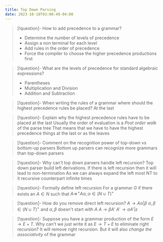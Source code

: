 ```yaml
---
title: Top Down Parsing
date: 2023-10-10T03:00:49-04:00
---
```


> [!question]- How to add precedence to a grammar?
> - Determine the number of levels of precedence
> - Assign a non terminal for each level
> - Add rules in the order of precedence
> - Force the compiler to choose the higher precedence productions first

> [!question]- What are the levels of precedence for standard algebraic expressions?
> - Parentheses
> - Multiplication and Division
> - Addition and Subtraction

> [!question]- When writing the rules of a grammar where should the highest precedence rules be placed?
> At the last

> [!question]- Explain why the highest precedence rules have to be placed at the last
> Usually the order of evaluation is a *Post order walk* of the parse tree
> That means that we have to have the highest precedence things at the last or as the leaves

> [!question]- Comment on the recognition power of top-down vs bottom-up parsers
> Bottom up parsers can recognize more grammars than top-down parsers

> [!question]- Why can't top down parsers handle left recursion?
> Top down parser build left derivations. If there is left recursion then it will lead to non-termination
> As we can always expand the left most NT to it recursive counterpart infinite times

> [!question]- Formally define left recursion
> For a grammar $G$ if there exists an $A \in N$ such that $A \Rightarrow^+ A\alpha, \alpha \in (N \cup T)^+$

> [!question]- How do you remove direct left recursion?
> $A \rightarrow A \alpha | \beta$
> $\alpha, \beta \in (N \cup T)^+$ and $\alpha, \beta$ doesn't start with $A$
> $A \rightarrow \beta A'$
> $A' \rightarrow \alpha A' | \varepsilon$

> [!question]- Suppose you have a grammar production of the form $E \rightarrow E + T$. Why can't we just write it as $E \rightarrow T + E$ to eliminate right recursion?
> It will remove right recursion. But it will also *change the associativity* of the grammar
